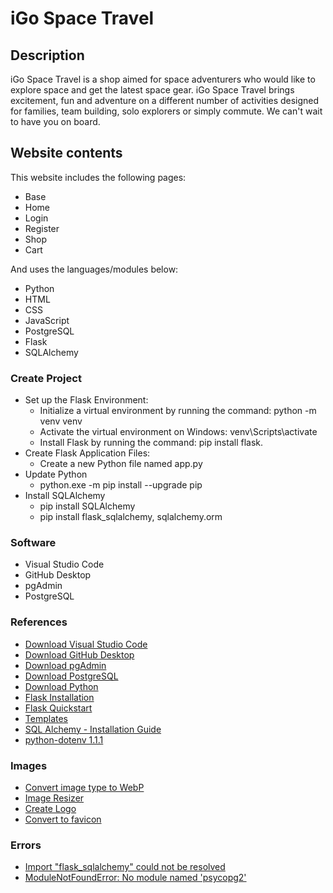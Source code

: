 # iGo Space Travel

## Description

iGo Space Travel is a shop aimed for space adventurers who would like to explore space and get the latest space gear. iGo Space Travel brings excitement, fun and adventure on a different number of activities designed for families, team building, solo explorers or simply commute. We can't wait to have you on board.

## Website contents
This website includes the following pages:
- Base
- Home
- Login
- Register
- Shop
- Cart

And uses the languages/modules below:
- Python
- HTML
- CSS
- JavaScript
- PostgreSQL
- Flask
- SQLAlchemy

### Create Project

- Set up the Flask Environment:
  - Initialize a virtual environment by running the command: python -m venv venv
  - Activate the virtual environment on Windows: venv\Scripts\activate
  - Install Flask by running the command: pip install flask.
- Create Flask Application Files:
  - Create a new Python file named app.py
- Update Python
  - python.exe -m pip install --upgrade pip
- Install SQLAlchemy
  - pip install SQLAlchemy
  - pip install flask_sqlalchemy, sqlalchemy.orm

### Software
- Visual Studio Code
- GitHub Desktop
- pgAdmin
- PostgreSQL

### References
- [Download Visual Studio Code](https://code.visualstudio.com/download)
- [Download GitHub Desktop](https://desktop.github.com/download/)
- [Download pgAdmin](https://www.pgadmin.org/download/)
- [Download PostgreSQL](https://www.enterprisedb.com/downloads/postgres-postgresql-downloads)
- [Download Python](https://www.python.org/downloads/)
- [Flask Installation](https://flask.palletsprojects.com/en/stable/installation/)
- [Flask Quickstart](https://flask.palletsprojects.com/en/stable/quickstart/)
- [Templates](https://flask.palletsprojects.com/en/stable/tutorial/templates/)
- [SQL Alchemy - Installation Guide](https://docs.sqlalchemy.org/en/20/intro.html#installation)
- [python-dotenv 1.1.1](https://pypi.org/project/python-dotenv/)

### Images
- [Convert image type to WebP](https://www.freeconvert.com/webp-converter)
- [Image Resizer](https://imageresizer.com/)
- [Create Logo](https://www.canva.com/)
- [Convert to favicon](https://favicon.io/favicon-converter/)

### Errors
- [Import "flask_sqlalchemy" could not be resolved](https://stackoverflow.com/questions/64981804/importerror-flask-sqlalchemy-could-not-be-resolved)
- [ModuleNotFoundError: No module named 'psycopg2'](https://blog.finxter.com/fixed-modulenotfounderror-no-module-named-psycopg2/)